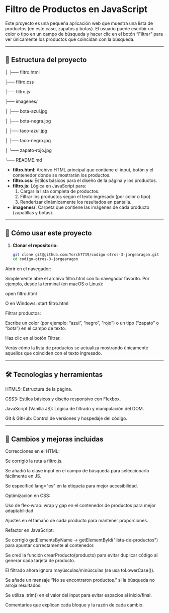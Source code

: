 # Filtro de Productos en JavaScript

Este proyecto es una pequeña aplicación web que muestra una lista de productos (en este caso, zapatos y botas). El usuario puede escribir un color o tipo en un campo de búsqueda y hacer clic en el botón “Filtrar” para ver únicamente los productos que coincidan con la búsqueda.

---

## 📁 Estructura del proyecto
│
├── filtro.html

├── filtro.css

├── filtro.js

├── imagenes/

│ ├── bota-azul.jpg

│ ├── bota-negra.jpg

│ ├── taco-azul.jpg

│ ├── taco-negro.jpg

│ └── zapato-rojo.jpg

└── README.md


- **filtro.html**: Archivo HTML principal que contiene el input, botón y el contenedor donde se mostrarán los productos.
- **filtro.css**: Estilos básicos para el diseño de la página y los productos.
- **filtro.js**: Lógica en JavaScript para:
  1. Cargar la lista completa de productos.
  2. Filtrar los productos según el texto ingresado (por color o tipo).
  3. Renderizar dinámicamente los resultados en pantalla.
- **imagenes/**: Carpeta que contiene las imágenes de cada producto (zapatillas y botas).

---

## 🚀 Cómo usar este proyecto

1. **Clonar el repositorio:**
   ```bash
   git clone git@github.com:Yorch7719/codigo-otros-3-jorgearagon.git
   cd codigo-otros-3-jorgearagon

Abrir en el navegador:

Simplemente abre el archivo filtro.html con tu navegador favorito.
Por ejemplo, desde la terminal (en macOS o Linux):

open filtro.html

O en Windows:
start filtro.html

Filtrar productos:

Escribe un color (por ejemplo: “azul”, “negro”, “rojo”) o un tipo (“zapato” o “bota”) en el campo de texto.

Haz clic en el botón Filtrar.

Verás cómo la lista de productos se actualiza mostrando únicamente aquellos que coinciden con el texto ingresado.

---

## 🛠️ Tecnologías y herramientas
HTML5: Estructura de la página.

CSS3: Estilos básicos y diseño responsivo con Flexbox.

JavaScript (Vanilla JS): Lógica de filtrado y manipulación del DOM.

Git & GitHub: Control de versiones y hospedaje del código.

---

## 📝 Cambios y mejoras incluidas
Correcciones en el HTML:

Se corrigió la ruta a filtro.js.

Se añadió la clase input en el campo de búsqueda para seleccionarlo fácilmente en JS.

Se especificó lang="es" en la etiqueta <html> para mejor accesibilidad.

Optimización en CSS:

Uso de flex-wrap: wrap y gap en el contenedor de productos para mejor adaptabilidad.

Ajustes en el tamaño de cada producto para mantener proporciones.

Refactor en JavaScript:

Se corrigió getElementsByName → getElementById("lista-de-productos") para apuntar correctamente al contenedor.

Se creó la función crearProducto(producto) para evitar duplicar código al generar cada tarjeta de producto.

El filtrado ahora ignora mayúsculas/minúsculas (se usa toLowerCase()).

Se añade un mensaje “No se encontraron productos.” si la búsqueda no arroja resultados.

Se utiliza .trim() en el valor del input para evitar espacios al inicio/final.

Comentarios que explican cada bloque y la razón de cada cambio.
